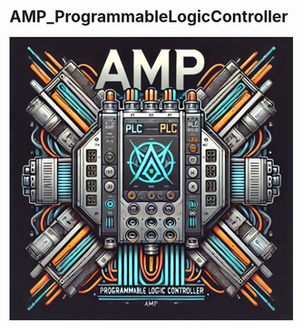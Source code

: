 # AMP_ProgrammableLogicController
<img src="Progetto/Images/immagine1.png" alt="Logo" width="500" height="500">
